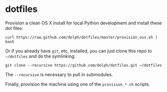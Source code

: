 dotfiles
========

Provision a clean OS X install for local Python development and install these dot files:

    curl https://raw.github.com/dolph/dotfiles/master/provision_osx.sh | bash

Or if you already have `git`, etc, installed, you can just clone this repo to
`~/dotfiles` and do the symlinking:

    git clone --recursive https://github.com/dolph/dotfiles.git ~/dotfiles

The ``--recursive`` is necessary to pull in submodules.

Finally, provision the machine using one of the ``provision_*.sh`` scripts.
